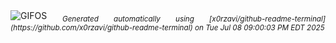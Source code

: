 <div align="justify">
<picture>
    <source media="(prefers-color-scheme: dark)" srcset="https://i.ibb.co/Xf7nBh46/output-gif.gif">
    <source media="(prefers-color-scheme: light)" srcset="https://i.ibb.co/Xf7nBh46/output-gif.gif">
    <img alt="GIFOS" src="https://i.ibb.co/Xf7nBh46/output-gif.gif">
</picture>
<sub><i>Generated automatically using [x0rzavi/github-readme-terminal](https://github.com/x0rzavi/github-readme-terminal) on Tue Jul 08 09:00:03 PM EDT 2025</i></sub>
</div>

<!--  -->